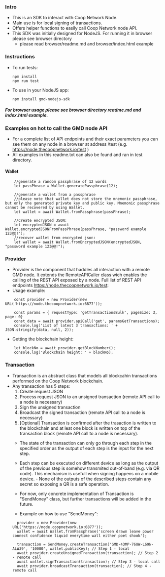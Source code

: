 ### Intro 

- This is an SDK to interact with Coop Network Node.
- Main use is for local signing of transactions.
- Offers helper functions to easily call Coop Network node API.
- This SDK was initially designed for NodeJS. For running it in browser please see browser directory
  - please read browser/readme.md and browser/index.html example


### Instructions
- To run tests: 
  ```
  npm install
  npm run test
  ```
- To use in your NodeJS app:
  ```
  npm install gmd-nodejs-sdk
  ```

##### For browser usage please see browser directory readme.md and index.html example.

### Examples on hot to call the GMD node API
- For a complete list of API endpoints and their exact parameters you can see them on any node in a browser at address <GMD node address>/test (e.g. https://node.thecoopnetwork.io/test )
- All examples in this readme.txt can also be found and ran in test directory.

#### Wallet
```
    //generate a random passphrase of 12 words
    let passPhrase = Wallet.generatePassphrase(12);
    
    //generate a wallet from a passphrase
    //please note that wallet does not store the mnemonic passphrase, but only the generated private key and public key. Mnemonic passphrase cannot be recovered by using Wallet.
    let wallet = await Wallet.fromPassphrase(passPhrase);

    //Create encrypted JSON:
    let encryptedJSON = await Wallet.encryptedJSONFromPassPhrase(passPhrase, "password example 123@@!");
    //recover wallet from encrypted json:
    let wallet = await Wallet.fromEncryptedJSON(encryptedJSON, "password example 123@@!"); 
```

### Provider
- Provider is the component that haddles all interaction with a remote GMD node. It extends the RemoteAPICaller class wich enables the calling of the REST API exposed by a node. Full list of REST API endpoints https://node.thecoopnetwork.io/test: 
- Usage example:
```
    const provider = new Provider(new URL('https://node.thecoopnetwork.io:6877'));
    
    const params = { requestType: 'getTransactionsBulk', pageSize: 3, page: 0}
    const data = await provider.apiCall('get', paramsGetTransactions);
    console.log('List of latest 3 transactions: ' + JSON.stringify(data, null, 2));
```
- Getting the blockchain height:
```
    let blockNo = await provider.getBlockNumber();
    console.log('Blockchain height: ' + blockNo);
```

### Transaction 
- Transaction is an abstract class that models all blockcahin transactions performed on the Coop Network blockchain.
- Any transaction has 5 steps:
  1. Create request JSON
  2. Process request JSON to an unsigned transaction (remote API call to a node is necessary)
  3. Sign the unsigned transaction
  4. Broadcast the signed transaction (remote API call to a node is necessary)
  5. [Optional] Transaction is confirmed after the trasaction is written to the blockchain and at leat one block is written on top of the transaction block (remote API call to a node is necessary).
  - The state of the transaction can only go through each step in the specified order as the output of each step is the input for the next step. 
  - Each step can be executed on different device as long as the output of the previous step is somehow transmited out-of-band (e.g. via QR code). This mechanism is usefull when signing happens on a mobile device. - None of the outputs of the described steps contain any secret so exposing a QR is a safe operation.

  - For now, only concrete implementation of Transaction is "SendMoney" class, but further transactions will be added in the future.
  - Example on how to use "SendMoney":
  ```
    provider = new Provider(new URL('https://node.coopnetwork.io:6877'));
    wallet = await Wallet.fromPassphrase('screen drawn leave power connect confidence liquid everytime wall either poet shook');

    transaction = SendMoney.createTransaction('GMD-43MP-76UW-L69N-ALW39', '10000', wallet.publicKey); // Step 1 - local
    await provider.createUnsignedTransaction(transaction); // Step 2 - remote call
    await wallet.signTransaction(transaction); // Step 3 - local call
    await provider.broadcastTransaction(transaction); // Step 4 - remote call

  ```


